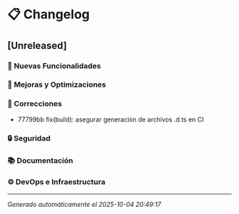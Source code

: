 # 📋 Changelog

## [Unreleased]

### 🚀 Nuevas Funcionalidades

### 🔧 Mejoras y Optimizaciones

### 🐛 Correcciones
- 77799bb fix(build): asegurar generación de archivos .d.ts en CI

### 🔒 Seguridad

### 📚 Documentación

### ⚙️ DevOps e Infraestructura

---


*Generado automáticamente el 2025-10-04 20:49:17*
